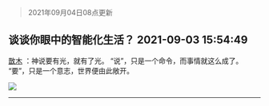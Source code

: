 > 2021年09月04日08点更新
<link rel="stylesheet" href="https://cdn.jsdelivr.net/gh/taotie6/sampleJSON@main/css/photo_show.css">


 ## 谈谈你眼中的智能化生活？ 2021-09-03 15:54:49

 [㪚木](https://www.coolapk.com/feed/29737103?shareKey=ZjY0MzAyMGRmMzIwNjEzMmJlOTE~) ：神说要有光，就有了光。
“说”，只是一个命令，而事情就这么成了。
“要”，只是一个意志，世界便由此敞开。 

<div class="album">
<img class="img-item" src="http://image.coolapk.com/feed/2019/0427/10/1081091_1556330659_0469@380x301.gif" />
</div>

 ------- 


